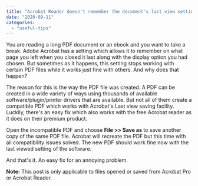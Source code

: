 ```yaml
---
title: "Acrobat Reader doesn't remember the document's last view settings - Solution"
date: "2020-09-11"
categories: 
  - "useful-tips"
---
```


You are reading a long PDF document or an ebook and you want to take a break. Adobe Acrobat has a setting which allows it to remember on what page you left when you closed it last along with the display option you had chosen. But sometimes as it happens, this setting stops working with certain PDF files while it works just fine with others. And why does that happen?

The reason for this is the way the PDF file was created. A PDF can be created in a wide variety of ways using thousands of available software/plugin/printer drivers that are available. But not all of them create a compatible PDF which works with Acrobat's Last view saving facility. Luckily, there's an easy fix which also works with the free Acrobat reader as it does on their premium product.

Open the incompatible PDF and choose **File >> Save as** to save another copy of the same PDF file. Acrobat will recreate the PDF but this time with all compatibility issues solved. The new PDF should work fine now with the last viewed setting of the software.

And that's it. An easy fix for an annoying problem.

**Note:** This post is only applicable to files opened or saved from Acrobat Pro or Acrobat Reader.
